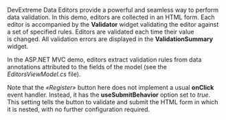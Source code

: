 DevExtreme Data Editors provide a&nbsp;powerful and seamless way to&nbsp;perform data validation. In&nbsp;this demo, editors are collected in&nbsp;an&nbsp;HTML&nbsp;form. Each editor is&nbsp;accompanied by&nbsp;the **Validator** widget validating the editor against a&nbsp;set of&nbsp;specified rules. Editors are validated each time their value is&nbsp;changed. All validation errors are displayed in&nbsp;the **ValidationSummary** widget.



In&nbsp;the ASP.NET MVC&nbsp;demo, editors extract validation rules from data annotations attributed to&nbsp;the fields of&nbsp;the model (see the _EditorsViewModel.cs_ file).



Note that the _&laquo;Register&raquo;_ button here does not implement a&nbsp;usual **onClick** event handler. Instead, it&nbsp;has the **useSubmitBehavior** option set to _true_. This setting tells the button to&nbsp;validate and submit the HTML form in&nbsp;which it&nbsp;is&nbsp;nested, with no&nbsp;further configuration required.